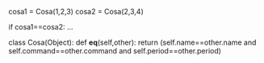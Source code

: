 cosa1 = Cosa(1,2,3)
cosa2 = Cosa(2,3,4)

if cosa1==cosa2:
    ...


class Cosa(Object):
    def __eq__(self,other):
        return (self.name==other.name and self.command==other.command and self.period==other.period)
